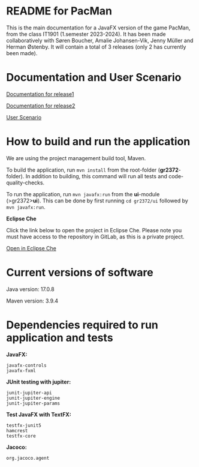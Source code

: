 # README for PacMan

This is the main documentation for a JavaFX version of the game PacMan, from the class IT1901 (1.semester 2023-2024).
It has been made collaboratively with Søren Boucher, Amalie Johansen-Vik, Jenny Müller and Herman Østenby.
It will contain a total of 3 releases (only 2 has currently been made).

# Documentation and User Scenario

[Documentation for release1](/gr2372/docs/release1/)

[Documentation for release2](/gr2372/docs/release2)

[User Scenario](/gr2372/docs/brukerhistorier/brukerhistorier.md)

# How to build and run the application
We are using the project management build tool, Maven.

To build the application, run  `mvn install` from the root-folder (**gr2372**-folder). In addition to building, this command will run all tests and code-quality-checks.

To run the application, run  `mvn javafx:run` from the **ui**-module (>gr2372>**ui**). This can be done by first running `cd gr2372/ui` followed by `mvn javafx:run`. 

**Eclipse Che**

   Click the link below to open the project in Eclipse Che. Please note you must have access to the repository in GitLab, as this is a private project.

   [Open in Eclipse Che](https://che.stud.ntnu.no/dashboard/#https://gitlab.stud.idi.ntnu.no/it1901/groups-2023/gr2372/gr2372?new)


# Current versions of software

Java version: 17.0.8

Maven version: 3.9.4

# Dependencies required to run application and tests

**JavaFX:**

    javafx-controls
    javafx-fxml

**JUnit testing with jupiter:**

    junit-jupiter-api
    junit-jupiter-engine
    junit-jupiter-params

**Test JavaFX with TextFX:**

    testfx-junit5
    hamcrest
    testfx-core

**Jacoco:**

    org.jacoco.agent
